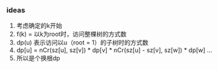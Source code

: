 ### ideas
1. 考虑确定的k开始
2. f(k) = 以k为root时，访问整棵树的方式数
3. dp(u) 表示访问以u（root = 1）的子树时的方式数
4. dp[u] = nCr(sz[u], sz[v]) * dp[v] * nCr(sz[u] - sz[v], sz[w]) * dp[w] ...
5. 所以是个换根dp